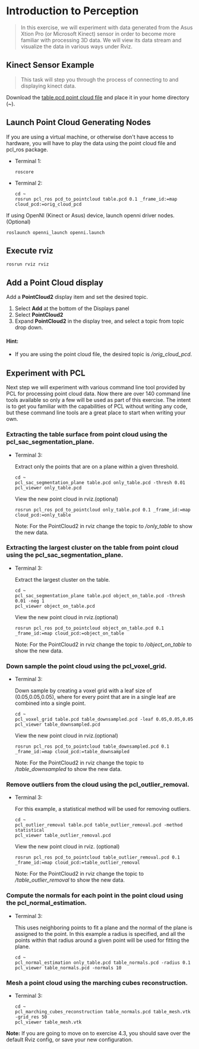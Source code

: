 # Introduction to Perception
>In this exercise, we will experiment with data generated from the Asus Xtion Pro (or Microsoft Kinect) sensor in order to become more familiar with processing 3D data. We will view its data stream and visualize the data in various ways under Rviz.

## Kinect Sensor Example
>This task will step you through the process of connecting to and displaying kinect data.

Download the [table.pcd point cloud file](https://github.com/ros-industrial/industrial_training/blob/kinetic-devel/gh_pages/_downloads/table.pcd?raw=true) and place it in your home directory (~).

## Launch Point Cloud Generating Nodes
If you are using a virtual machine, or otherwise don't have access to hardware, you will have to play the data using the point cloud file and pcl_ros package.

* Terminal 1:
  ```
  roscore
  ```
* Terminal 2:
  ```
  cd ~
  rosrun pcl_ros pcd_to_pointcloud table.pcd 0.1 _frame_id:=map cloud_pcd:=orig_cloud_pcd
  ```

If using OpenNI (Kinect or Asus) device, launch openni driver nodes. (Optional)

```
roslaunch openni_launch openni.launch
```

## Execute rviz

```
rosrun rviz rviz
```

## Add a Point Cloud display
Add a **PointCloud2** display item and set the desired topic.

1. Select **Add** at the bottom of the Displays panel
1. Select **PointCloud2**
1. Expand **PointCloud2** in the display tree, and select a topic from topic drop down.
#### Hint:
* If you are using the point cloud file, the desired topic is */orig_cloud_pcd*.

## Experiment with PCL
   Next step we will experiment with various command line tool provided by PCL for processing point cloud data. Now there are over 140 command line tools available so only a few will be used as part of this exercise. The intent is to get you familiar with the capabilities of PCL without writing any code, but these command line tools are a great place to start when writing your own.

### Extracting the table surface from point cloud using the pcl_sac_segmentation_plane.

* Terminal 3:

  Extract only the points that are on a plane within a given threshold.
  ```
  cd ~
  pcl_sac_segmentation_plane table.pcd only_table.pcd -thresh 0.01
  pcl_viewer only_table.pcd
  ```
  View the new point cloud in rviz.(optional)
  ```
  rosrun pcl_ros pcd_to_pointcloud only_table.pcd 0.1 _frame_id:=map cloud_pcd:=only_table
  ```
  Note: For the PointCloud2 in rviz change the topic to */only_table* to show the new data.
  
### Extracting the largest cluster on the table from point cloud using the pcl_sac_segmentation_plane.

* Terminal 3:

  Extract the largest cluster on the table.
  ```
  cd ~
  pcl_sac_segmentation_plane table.pcd object_on_table.pcd -thresh 0.01 -neg 1
  pcl_viewer object_on_table.pcd
  ```
  View the new point cloud in rviz.(optional)
  ```
  rosrun pcl_ros pcd_to_pointcloud object_on_table.pcd 0.1 _frame_id:=map cloud_pcd:=object_on_table
  ```
  Note: For the PointCloud2 in rviz change the topic to */object_on_table* to show the new data.

### Down sample the point cloud using the pcl_voxel_grid.

* Terminal 3:

  Down sample by creating a voxel grid with a leaf size of (0.05,0.05,0.05), where for every point that are in a single leaf are combined into a single point.
  ```
  cd ~
  pcl_voxel_grid table.pcd table_downsampled.pcd -leaf 0.05,0.05,0.05
  pcl_viewer table_downsampled.pcd
  ```
  View the new point cloud in rviz.(optional)
  ```
  rosrun pcl_ros pcd_to_pointcloud table_downsampled.pcd 0.1 _frame_id:=map cloud_pcd:=table_downsampled
  ```
  Note: For the PointCloud2 in rviz change the topic to */table_downsampled* to show the new data.

### Remove outliers from the cloud using the pcl_outlier_removal.

* Terminal 3:

  For this example, a statistical method will be used for removing outliers.
  ```
  cd ~
  pcl_outlier_removal table.pcd table_outlier_removal.pcd -method statistical
  pcl_viewer table_outlier_removal.pcd
  ```
  View the new point cloud in rviz. (optional)
  ```
  rosrun pcl_ros pcd_to_pointcloud table_outlier_removal.pcd 0.1 _frame_id:=map cloud_pcd:=table_outlier_removal
  ```
  Note: For the PointCloud2 in rviz change the topic to */table_outlier_removal* to show the new data.

### Compute the normals for each point in the point cloud using the pcl_normal_estimation.

* Terminal 3:

  This uses neighboring points to fit a plane and the normal of the plane is assigned to the point. In this example a radius is specified, and all the points within that radius around a given point will be used for fitting the plane.
  ```
  cd ~
  pcl_normal_estimation only_table.pcd table_normals.pcd -radius 0.1
  pcl_viewer table_normals.pcd -normals 10
  ```

### Mesh a point cloud using the marching cubes reconstruction.

* Terminal 3:

  ```
  cd ~
  pcl_marching_cubes_reconstruction table_normals.pcd table_mesh.vtk -grid_res 50
  pcl_viewer table_mesh.vtk
  ```

**Note:** If you are going to move on to exercise 4.3, you should save over the default Rviz config, or save your new configuration.
